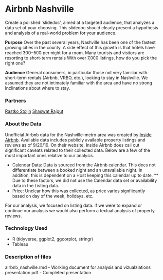 # Airbnb Nashville
Create a polished 'slidedoc', aimed at a targeted audience, that analyzes a data set of your choosing. This slidedoc should clearly present a hypothesis and analysis of a real-world problem for your audience.

**Purpose**
Over the past several years, Nashville has been one of the fastest growing cities in the county. A side effect of this growth is that hotels have reached $300-$500 per night for a room. Many tourists and visitors are resorting to short-term rentals With over 7,000 listings, how do you pick the right one?

**Audience**
General consumers, in particular those not very familiar with short-term rentals (Airbnb, VRBO, etc.), looking to stay in Nashville. We assumed they are not intimately familiar with the area and have no strong inclinations about where to stay.

### Partners
[Rastko Stojin](https://github.com/ok-tsar)
[Shaswat Rajput](https://github.com/shaswat01)


### About the Data
Unofficial Airbnb data for the Nashville-metro area was created by [Inside Airbnb](http://insideairbnb.com). Available data includes publicly available property listings and reviews as of 9/20/19.
On their website, Inside Airbnb does call out significant caveats related to their collected data. Below are a few of the most important ones relative to our analysis.
* Calendar Data: Data is sourced from the Airbnb calendar. This does not differentiate between a booked night and an unavailable night. In addition, this is dependent on a Host keeping this calendar up to date.
** Due to these factors, we did not use the Calendar data set or availability data in the Listing data.
* Price: Unclear how this was collected, as price varies signfiicantly based on day of the week, holidays, etc.

For our analysis, we focused on listing data. If we were to expand or continue our analysis we would also perform a textual analysis of property reviews.

### Technology Used 
* R (tidyverse, ggplot2, ggcorplot, stringr)
* Tableau


### Description of files
airbnb_nashville.rmd - Working document for analysis and vizualziations
presentation.pdf - Completed presentation
